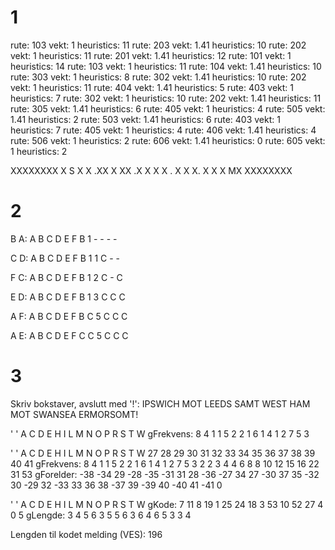 # 1
rute: 103  vekt: 1  heuristics: 11
rute: 203  vekt: 1.41  heuristics: 10
rute: 202  vekt: 1  heuristics: 11
rute: 201  vekt: 1.41  heuristics: 12
rute: 101  vekt: 1  heuristics: 14
rute: 103  vekt: 1  heuristics: 11
rute: 104  vekt: 1.41  heuristics: 10
rute: 303  vekt: 1  heuristics: 8
rute: 302  vekt: 1.41  heuristics: 10
rute: 202  vekt: 1  heuristics: 11
rute: 404  vekt: 1.41  heuristics: 5
rute: 403  vekt: 1  heuristics: 7
rute: 302  vekt: 1  heuristics: 10
rute: 202  vekt: 1.41  heuristics: 11
rute: 305  vekt: 1.41  heuristics: 6
rute: 405  vekt: 1  heuristics: 4
rute: 505  vekt: 1.41  heuristics: 2
rute: 503  vekt: 1.41  heuristics: 6
rute: 403  vekt: 1  heuristics: 7
rute: 405  vekt: 1  heuristics: 4
rute: 406  vekt: 1.41  heuristics: 4
rute: 506  vekt: 1  heuristics: 2
rute: 606  vekt: 1.41  heuristics: 0
rute: 605  vekt: 1  heuristics: 2


XXXXXXXX
X S    X
X  .XX X
XX .X  X
X X .  X
X   X. X
X   X MX
XXXXXXXX

# 2
B A:      A  B  C  D  E  F
          B  1  -  -  -  -

C D:      A  B  C  D  E  F
          B  1  1  C  -  -

F C:      A  B  C  D  E  F
          B  1  2  C  -  C

E D:      A  B  C  D  E  F
          B  1  3  C  C  C

A F:      A  B  C  D  E  F
          B  C  5  C  C  C

A E:      A  B  C  D  E  F
          C  C  5  C  C  C

# 3
Skriv bokstaver, avslutt med '!':
IPSWICH MOT LEEDS SAMT WEST HAM MOT SWANSEA ERMORSOMT!


 ' '   A   C   D   E   H   I   L   M   N   O   P   R   S   T   W
gFrekvens:
   8   4   1   1   5   2   2   1   6   1   4   1   2   7   5   3



 ' '   A   C   D   E   H   I   L   M   N   O   P   R   S   T   W  27  28  29  30  31  32  33  34  35  36  37  38  39  40  41
gFrekvens:
   8   4   1   1   5   2   2   1   6   1   4   1   2   7   5   3   2   2   3   4   4   6   8   8  10  12  15  16  22  31  53
gForelder:
 -38 -34  29 -28 -35 -31  31  28 -36 -27  34  27 -30  37  35 -32  30 -29  32 -33  33  36  38 -37  39 -39  40 -40  41 -41   0



 ' '   A   C   D   E   H   I   L   M   N   O   P   R   S   T   W
gKode:
   7  11   8  19   1  25  24  18   3  53  10  52  27   4   0   5
gLengde:
   3   4   5   6   3   5   5   6   3   6   4   6   5   3   3   4



Lengden til kodet melding (VES):  196